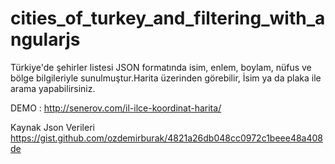 # cities_of_turkey_and_filtering_with_angularjs
Türkiye'de şehirler listesi JSON formatında isim, enlem, boylam, nüfus ve bölge bilgileriyle sunulmuştur.Harita üzerinden görebilir, İsim ya da plaka ile arama yapabilirsiniz.

DEMO : http://senerov.com/il-ilce-koordinat-harita/

Kaynak Json Verileri https://gist.github.com/ozdemirburak/4821a26db048cc0972c1beee48a408de 
